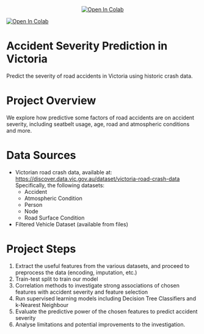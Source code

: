 <p align="center">
  <a href="https://colab.research.google.com/github/NikhilGaba49/AccidentSeverityPrediction_Victoria/blob/main/Code.ipynb">
    <img src="https://colab.research.google.com/assets/colab-badge.svg" alt="Open In Colab"/>
  </a>
</p>

[![Open In Colab](https://colab.research.google.com/assets/colab-badge.svg)](https://colab.research.google.com/github/NikhilGaba49/AccidentSeverityPrediction_Victoria/blob/main/Code.ipynb)

# Accident Severity Prediction in Victoria
Predict the severity of road accidents in Victoria using historic crash data. 

# Project Overview
We explore how predictive some factors of road accidents are on accident severity, including seatbelt usage, age, road and atmospheric conditions and more.

# Data Sources
- Victorian road crash data, available at: https://discover.data.vic.gov.au/dataset/victoria-road-crash-data
  Specifically, the following datasets:
  - Accident
  - Atmospheric Condition
  - Person
  - Node
  - Road Surface Condition
- Filtered Vehicle Dataset (available from files)

# Project Steps
1. Extract the useful features from the various datasets, and proceed to preprocess the data (encoding, imputation, etc.)
2. Train-test split to train our model
3. Correlation methods to investigate strong associations of chosen features with accident severity and feature selection
4. Run supervised learning models including Decision Tree Classifiers and k-Nearest Neighbour
5. Evaluate the predictive power of the chosen features to predict accident severity
6. Analyse limitations and potential improvements to the investigation.
